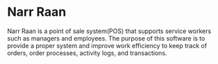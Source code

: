 # Narr Raan
Narr Raan is a point of sale system(POS) that supports service workers such as managers and employees. The purpose of this software is to provide a proper system and improve work efficiency to keep track of orders, order processes, activity logs, and transactions.
